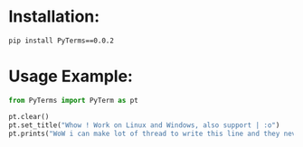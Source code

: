 # Installation:
```
pip install PyTerms==0.0.2
```

# Usage Example:
```py
from PyTerms import PyTerm as pt

pt.clear()
pt.set_title("Whow ! Work on Linux and Windows, also support | :o")
pt.prints("WoW i can make lot of thread to write this line and they never make shit on my terminal :o")
```
